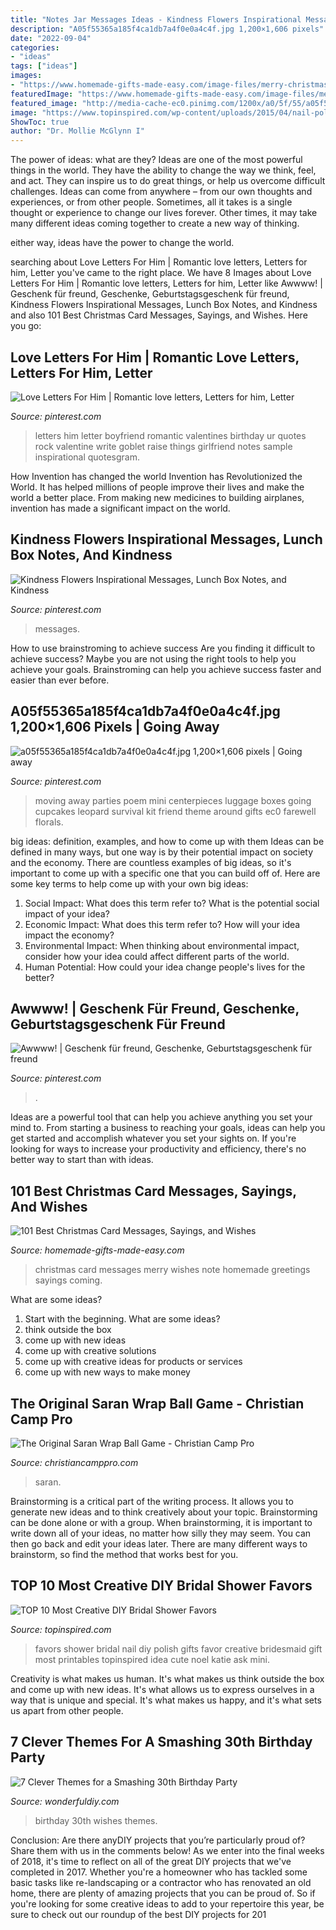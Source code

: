 ```yaml
---
title: "Notes Jar Messages Ideas - Kindness Flowers Inspirational Messages, Lunch Box Notes, And Kindness"
description: "A05f55365a185f4ca1db7a4f0e0a4c4f.jpg 1,200×1,606 pixels"
date: "2022-09-04"
categories:
- "ideas"
tags: ["ideas"]
images:
- "https://www.homemade-gifts-made-easy.com/image-files/merry-christmas-images-misc-cheerful-note-600x900.jpg"
featuredImage: "https://www.homemade-gifts-made-easy.com/image-files/merry-christmas-images-misc-cheerful-note-600x900.jpg"
featured_image: "http://media-cache-ec0.pinimg.com/1200x/a0/5f/55/a05f55365a185f4ca1db7a4f0e0a4c4f.jpg"
image: "https://www.topinspired.com/wp-content/uploads/2015/04/nail-polish-favors.jpg"
ShowToc: true
author: "Dr. Mollie McGlynn I"
---
```



The power of ideas: what are they?
Ideas are one of the most powerful things in the world. They have the ability to change the way we think, feel, and act. They can inspire us to do great things, or help us overcome difficult challenges.
Ideas can come from anywhere – from our own thoughts and experiences, or from other people. Sometimes, all it takes is a single thought or experience to change our lives forever. Other times, it may take many different ideas coming together to create a new way of thinking.

 either way, ideas have the power to change the world.

	

		
searching about Love Letters For Him | Romantic love letters, Letters for him, Letter you've came to the right place. We have 8 Images about Love Letters For Him | Romantic love letters, Letters for him, Letter like Awwww! | Geschenk für freund, Geschenke, Geburtstagsgeschenk für freund, Kindness Flowers Inspirational Messages, Lunch Box Notes, and Kindness and also 101 Best Christmas Card Messages, Sayings, and Wishes. Here you go:
		
    
## Love Letters For Him | Romantic Love Letters, Letters For Him, Letter

<img loading=lazy src="https://i.pinimg.com/736x/11/7a/ee/117aee70e1a352e30e3c522c3541d9c4.jpg" onerror="this.onerror=null;this.src='https://tse1.mm.bing.net/th?id=OIP.qF-3kuswW1WuYLPvMbf_6AHaH6&amp;pid=15.1';" alt="Love Letters For Him | Romantic love letters, Letters for him, Letter">

_Source: pinterest.com_

>letters him letter boyfriend romantic valentines birthday ur quotes rock valentine write goblet raise things girlfriend notes sample inspirational quotesgram. 

	

How Invention has changed the world
Invention has Revolutionized the World. It has helped millions of people improve their lives and make the world a better place. From making new medicines to building airplanes, invention has made a significant impact on the world.

    
## Kindness Flowers Inspirational Messages, Lunch Box Notes, And Kindness

<img loading=lazy src="https://i.pinimg.com/736x/b4/e6/63/b4e66339759940e04491566843e1ad3a.jpg" onerror="this.onerror=null;this.src='https://tse3.mm.bing.net/th?id=OIP.zaiO4-US9Tq8ZJ39TzF5NAHaLH&amp;pid=15.1';" alt="Kindness Flowers Inspirational Messages, Lunch Box Notes, and Kindness">

_Source: pinterest.com_

>messages. 

	

How to use brainstroming to achieve success
Are you finding it difficult to achieve success? Maybe you are not using the right tools to help you achieve your goals. Brainstroming can help you achieve success faster and easier than ever before.

    
## A05f55365a185f4ca1db7a4f0e0a4c4f.jpg 1,200×1,606 Pixels | Going Away

<img loading=lazy src="http://media-cache-ec0.pinimg.com/1200x/a0/5f/55/a05f55365a185f4ca1db7a4f0e0a4c4f.jpg" onerror="this.onerror=null;this.src='https://tse4.mm.bing.net/th?id=OIP.apDgVpSuWkUkJCV7ax9n8gHaJ6&amp;pid=15.1';" alt="a05f55365a185f4ca1db7a4f0e0a4c4f.jpg 1,200×1,606 pixels | Going away">

_Source: pinterest.com_

>moving away parties poem mini centerpieces luggage boxes going cupcakes leopard survival kit friend theme around gifts ec0 farewell florals. 

	

big ideas: definition, examples, and how to come up with them
Ideas can be defined in many ways, but one way is by their potential impact on society and the economy. There are countless examples of big ideas, so it's important to come up with a specific one that you can build off of. Here are some key terms to help come up with your own big ideas:
1. Social Impact: What does this term refer to? What is the potential social impact of your idea?  
2. Economic Impact: What does this term refer to? How will your idea impact the economy?  
3. Environmental Impact: When thinking about environmental impact, consider how your idea could affect different parts of the world. 
4. Human Potential: How could your idea change people's lives for the better?

    
## Awwww! | Geschenk Für Freund, Geschenke, Geburtstagsgeschenk Für Freund

<img loading=lazy src="https://i.pinimg.com/736x/0b/6d/55/0b6d550645f17d4b05a382679b125955.jpg" onerror="this.onerror=null;this.src='https://tse4.mm.bing.net/th?id=OIP.PaYI3-HB3H3_fybCtIMNFQHaNJ&amp;pid=15.1';" alt="Awwww! | Geschenk für freund, Geschenke, Geburtstagsgeschenk für freund">

_Source: pinterest.com_

>. 

	

Ideas are a powerful tool that can help you achieve anything you set your mind to. From starting a business to reaching your goals, ideas can help you get started and accomplish whatever you set your sights on. If you're looking for ways to increase your productivity and efficiency, there's no better way to start than with ideas.

    
## 101 Best Christmas Card Messages, Sayings, And Wishes

<img loading=lazy src="https://www.homemade-gifts-made-easy.com/image-files/merry-christmas-images-misc-cheerful-note-600x900.jpg" onerror="this.onerror=null;this.src='https://tse1.mm.bing.net/th?id=OIP.OtK_yqpa9soWQOE27PzcGgHaLH&amp;pid=15.1';" alt="101 Best Christmas Card Messages, Sayings, and Wishes">

_Source: homemade-gifts-made-easy.com_

>christmas card messages merry wishes note homemade greetings sayings coming. 

	

What are some ideas?
1. Start with the beginning. What are some ideas? 
2. think outside the box 
3. come up with new ideas 
4. come up with creative solutions 
5. come up with creative ideas for products or services 
6. come up with new ways to make money 

    
## The Original Saran Wrap Ball Game - Christian Camp Pro

<img loading=lazy src="https://christiancamppro.com/wp-content/uploads/2019/06/saran-wrap-ball-game-7-656x1024.jpg" onerror="this.onerror=null;this.src='https://tse2.mm.bing.net/th?id=OIP.uVoBOAMfadtTDm4SdFl3-gHaLj&amp;pid=15.1';" alt="The Original Saran Wrap Ball Game - Christian Camp Pro">

_Source: christiancamppro.com_

>saran. 

	

Brainstorming is a critical part of the writing process. It allows you to generate new ideas and to think creatively about your topic. Brainstorming can be done alone or with a group. When brainstorming, it is important to write down all of your ideas, no matter how silly they may seem. You can then go back and edit your ideas later. There are many different ways to brainstorm, so find the method that works best for you.

    
## TOP 10 Most Creative DIY Bridal Shower Favors

<img loading=lazy src="https://www.topinspired.com/wp-content/uploads/2015/04/nail-polish-favors.jpg" onerror="this.onerror=null;this.src='https://tse2.mm.bing.net/th?id=OIP.WB414b4Gis7HZupz0VxCbQHaLH&amp;pid=15.1';" alt="TOP 10 Most Creative DIY Bridal Shower Favors">

_Source: topinspired.com_

>favors shower bridal nail diy polish gifts favor creative bridesmaid gift most printables topinspired idea cute noel katie ask mini. 

	

Creativity is what makes us human. It's what makes us think outside the box and come up with new ideas. It's what allows us to express ourselves in a way that is unique and special. It's what makes us happy, and it's what sets us apart from other people.

    
## 7 Clever Themes For A Smashing 30th Birthday Party

<img loading=lazy src="https://cdn.wonderfuldiy.com/wp-content/uploads/2015/12/30-Wishes.jpg" onerror="this.onerror=null;this.src='https://tse2.mm.bing.net/th?id=OIP.5Ex57Df6f-NdQLJXwJhEAwHaLG&amp;pid=15.1';" alt="7 Clever Themes for a Smashing 30th Birthday Party">

_Source: wonderfuldiy.com_

>birthday 30th wishes themes. 

	

Conclusion: Are there anyDIY projects that you’re particularly proud of? Share them with us in the comments below!
As we enter into the final weeks of 2018, it's time to reflect on all of the great DIY projects that we've completed in 2017. Whether you're a homeowner who has tackled some basic tasks like re-landscaping or a contractor who has renovated an old home, there are plenty of amazing projects that you can be proud of. So if you're looking for some creative ideas to add to your repertoire this year, be sure to check out our roundup of the best DIY projects for 201
